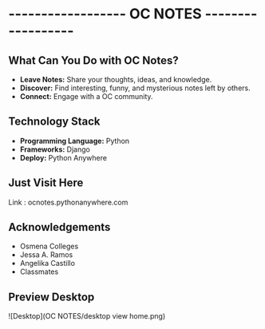 # ------------------ OC NOTES ------------------

## What Can You Do with OC Notes?
- **Leave Notes:** Share your thoughts, ideas, and knowledge.
- **Discover:** Find interesting, funny, and mysterious notes left by others.
- **Connect:** Engage with a OC community.

## Technology Stack
- **Programming Language:** Python
- **Frameworks:** Django
- **Deploy:** Python Anywhere

## Just Visit Here
   Link : ocnotes.pythonanywhere.com

## Acknowledgements
- Osmena Colleges
- Jessa A. Ramos
- Angelika Castillo
- Classmates

## Preview Desktop
![Desktop](OC NOTES/desktop view home.png)
